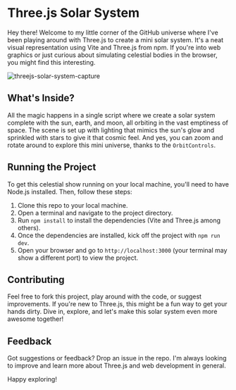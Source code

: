 # Three.js Solar System

Hey there! Welcome to my little corner of the GitHub universe where I've been playing around with Three.js to create a mini solar system. It's a neat visual representation using Vite and Three.js from npm. If you're into web graphics or just curious about simulating celestial bodies in the browser, you might find this interesting.

![threejs-solar-system-capture](https://github.com/moraismateus/threejs-solar-system/assets/58345161/f77549f3-010e-4b83-83bb-19cd62167798)


## What's Inside?

All the magic happens in a single script where we create a solar system complete with the sun, earth, and moon, all orbiting in the vast emptiness of space. The scene is set up with lighting that mimics the sun's glow and sprinkled with stars to give it that cosmic feel. And yes, you can zoom and rotate around to explore this mini universe, thanks to the `OrbitControls`.

## Running the Project

To get this celestial show running on your local machine, you'll need to have Node.js installed. Then, follow these steps:

1. Clone this repo to your local machine.
2. Open a terminal and navigate to the project directory.
3. Run `npm install` to install the dependencies (Vite and Three.js among others).
4. Once the dependencies are installed, kick off the project with `npm run dev`.
5. Open your browser and go to `http://localhost:3000` (your terminal may show a different port) to view the project.

## Contributing

Feel free to fork this project, play around with the code, or suggest improvements. If you're new to Three.js, this might be a fun way to get your hands dirty. Dive in, explore, and let's make this solar system even more awesome together!

## Feedback

Got suggestions or feedback? Drop an issue in the repo. I'm always looking to improve and learn more about Three.js and web development in general.

Happy exploring!

